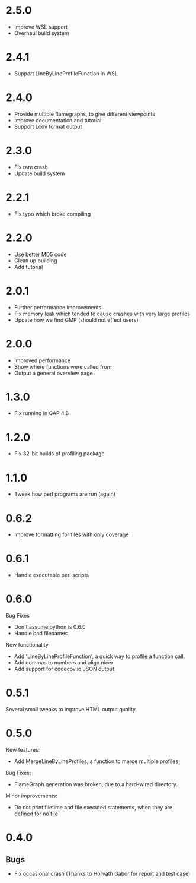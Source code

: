2.5.0
=====

* Improve WSL support
* Overhaul build system

2.4.1
=====

* Support LineByLineProfileFunction in WSL

2.4.0
=====

* Provide multiple flamegraphs, to give different viewpoints
* Improve documentation and tutorial
* Support Lcov format output

2.3.0
=====

* Fix rare crash
* Update build system

2.2.1
=====

* Fix typo which broke compiling

2.2.0
=====

* Use better MD5 code
* Clean up building
* Add tutorial


2.0.1
=====

* Further performance improvements
* Fix memory leak which tended to cause crashes with very large profiles
* Update how we find GMP (should not effect users)

2.0.0
=====

* Improved performance
* Show where functions were called from
* Output a general overview page

1.3.0
=====

* Fix running in GAP 4.8

1.2.0
=====

* Fix 32-bit builds of profiling package

1.1.0
=====

* Tweak how perl programs are run (again)


0.6.2
=====

* Improve formatting for files with only coverage

0.6.1
=====

* Handle executable perl scripts

0.6.0
=====

Bug Fixes

* Don't assume python is 0.6.0
* Handle bad filenames

New functionality

* Add 'LineByLineProfileFunction', a quick way to profile a function call.
* Add commas to numbers and align nicer
* Add support for codecov.io JSON output

0.5.1
=====

Several small tweaks to improve HTML output quality

0.5.0
=====

New features:

* Add MergeLineByLineProfiles, a function to merge multiple profiles

Bug Fixes:

* FlameGraph generation was broken, due to a hard-wired directory.

Minor improvements:

* Do not print filetime and file executed statements, when they are defined for no file


0.4.0
=====

Bugs
----

* Fix occasional crash (Thanks to Horvath Gabor for report and test case)
